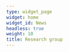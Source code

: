 ```yaml
---
type: widget_page
widget: home
widget_id: News
headless: true
weight: 10
title: Research group
---
```

